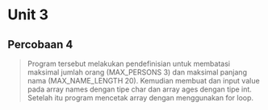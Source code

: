 # Unit 3

## Percobaan 4 
> Program tersebut melakukan pendefinisian untuk membatasi maksimal jumlah orang (MAX_PERSONS 3) dan maksimal panjang nama (MAX_NAME_LENGTH 20). Kemudian membuat dan input value pada array names dengan tipe char dan array ages dengan tipe int. Setelah itu program mencetak array dengan menggunakan for loop.